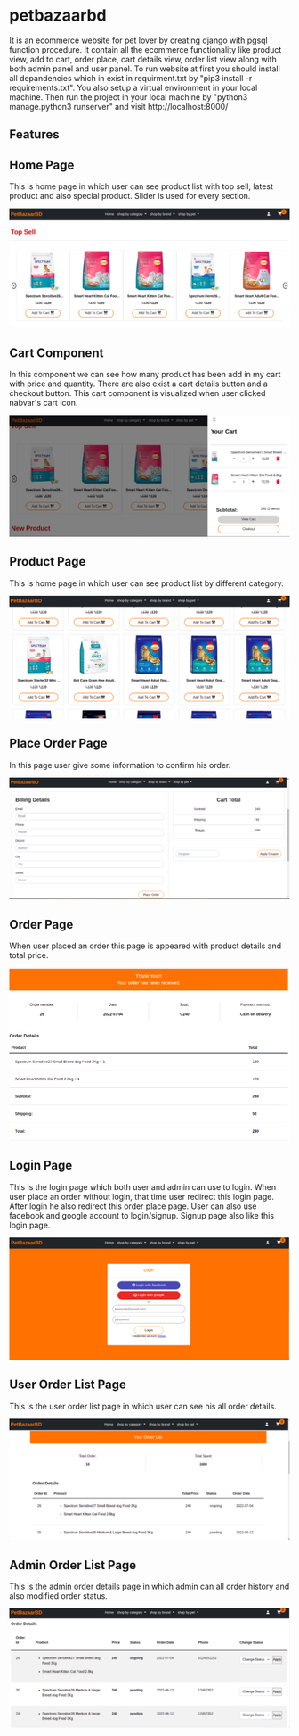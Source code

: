 
# petbazaarbd

It is an ecommerce website for pet lover by creating
django with pgsql function procedure. It contain all 
the ecommerce functionality like product view, add to
cart, order place, cart details view, order list view
along with both admin panel and user panel. To run website
at first you should install all depandencies which in exist
in requirment.txt by "pip3 install -r requirements.txt".
You also setup a virtual environment in your local machine.
Then run the project in your local machine by "python3 manage.python3
runserver" and visit http://localhost:8000/




## Features





## Home Page

This is home page in which user can see product list
with top sell, latest product and also special product.
Slider is used for every section.

![App Screenshot](https://github.com/AKASH-2019/pet_bazaar_bd/blob/master/pet_bazaar_snapshots/home.png)


## Cart Component

In this component we can see how many product has been
add in my cart with price and quantity. There are also
exist a cart details button and a checkout button. This
cart component is visualized when user clicked nabvar's 
cart icon.

![App Screenshot](https://github.com/AKASH-2019/pet_bazaar_bd/blob/master/pet_bazaar_snapshots/cart.png)


## Product Page

This is home page in which user can see product list by
different category.

![App Screenshot](https://github.com/AKASH-2019/pet_bazaar_bd/blob/master/pet_bazaar_snapshots/product.png)


## Place Order Page

In this page user give some information to confirm his
order. 

![App Screenshot](https://github.com/AKASH-2019/pet_bazaar_bd/blob/master/pet_bazaar_snapshots/place_order.png)


## Order Page

When user placed an order this page is appeared with
product details and total price.

![App Screenshot](https://github.com/AKASH-2019/pet_bazaar_bd/blob/master/pet_bazaar_snapshots/order.png)


## Login Page

This is the login page which both user and admin can use to login.
When user place an order without login, that time 
user redirect this login page. After login he also 
redirect this order place page. User can also use
facebook and google account to login/signup.
Signup page also like this login page. 

![App Screenshot](https://github.com/AKASH-2019/pet_bazaar_bd/blob/master/pet_bazaar_snapshots/login.png)


## User Order List Page 

This is the user order list page in which user can see his
all order details.

![App Screenshot](https://github.com/AKASH-2019/pet_bazaar_bd/blob/master/pet_bazaar_snapshots/user_order_list.png)


## Admin Order List Page 

This is the admin order details page in which admin can all
order history and also modified order status.

![App Screenshot](https://github.com/AKASH-2019/pet_bazaar_bd/blob/master/pet_bazaar_snapshots/admin_order_list.png)


